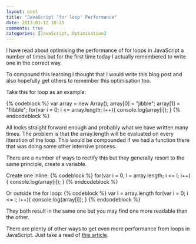 ```yaml
---
layout: post
title: "JavaScript 'for loop' Performance"
date: 2013-01-12 18:23
comments: true
categories: [JavaScript, Optimisation]
---
```

I have read about optimising the performance of for loops in JavaScript a number of times but for the first time today I actually remembered to write one in the correct way. 

To compound this learning I thought that I would write this blog post and also hopefully get others to remember this optimisation too.

Take this for loop as an example:

{% codeblock %}
var array = new Array();
array[0] = "jibble";
array[1] = "flibble";
for(var i = 0; i <= array.length; i++){
	console.log(array[i]);
}
{% endcodeblock %}

All looks straight forward enough and probably what we have written many times. The problem is that the array.length will be evaluated on every itteration of the loop. This would be compounded if we had a function there that was doing some other intensive process.

There are a number of ways to rectify this but they generally resort to the same principle, create a variable.

Create one inline:
{% codeblock %}
for(var i = 0, l = array.length; i <= l; i++){
	console.log(array[i]);
}
{% endcodeblock %}

Or outside the for loop:
{% codeblock %}
var l = array.length
for(var i = 0; i <= l; i++){
	console.log(array[i]);
}
{% endcodeblock %}

They both result in the same one but you may find one more readable than the other.

There are plenty of other ways to get even more performance from loops in JavaScript. Just take a read of [this article](https://blogs.oracle.com/greimer/entry/best_way_to_code_a).

